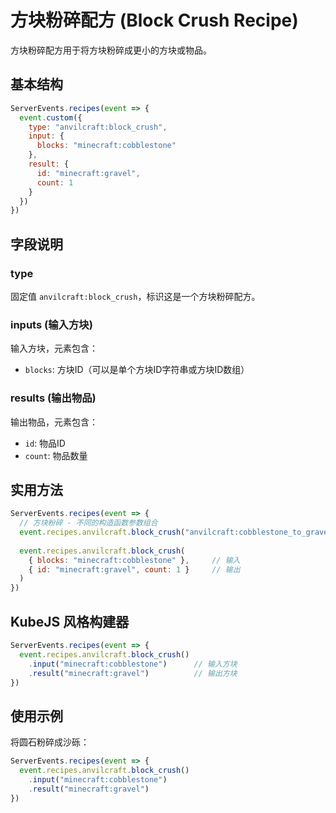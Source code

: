 # 方块粉碎配方 (Block Crush Recipe)

方块粉碎配方用于将方块粉碎成更小的方块或物品。

## 基本结构

```js
ServerEvents.recipes(event => {
  event.custom({
    type: "anvilcraft:block_crush",
    input: {
      blocks: "minecraft:cobblestone"
    },
    result: {
      id: "minecraft:gravel",
      count: 1
    }
  })
})
```

## 字段说明

### type

固定值 `anvilcraft:block_crush`，标识这是一个方块粉碎配方。

### inputs (输入方块)

输入方块，元素包含：

- `blocks`: 方块ID（可以是单个方块ID字符串或方块ID数组）

### results (输出物品)

输出物品，元素包含：

- `id`: 物品ID
- `count`: 物品数量

## 实用方法

```js
ServerEvents.recipes(event => {
  // 方块粉碎 - 不同的构造函数参数组合
  event.recipes.anvilcraft.block_crush("anvilcraft:cobblestone_to_gravel") // 仅ID
  
  event.recipes.anvilcraft.block_crush(
    { blocks: "minecraft:cobblestone" },     // 输入
    { id: "minecraft:gravel", count: 1 }     // 输出
  )
})
```

## KubeJS 风格构建器

```js
ServerEvents.recipes(event => {
  event.recipes.anvilcraft.block_crush()
    .input("minecraft:cobblestone")      // 输入方块
    .result("minecraft:gravel")          // 输出方块
})
```

## 使用示例

将圆石粉碎成沙砾：

```js
ServerEvents.recipes(event => {
  event.recipes.anvilcraft.block_crush()
    .input("minecraft:cobblestone")
    .result("minecraft:gravel")
})
```